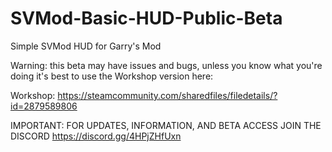# SVMod-Basic-HUD-Public-Beta
Simple SVMod HUD for Garry's Mod

Warning: this beta may have issues and bugs, unless you know what you're doing it's best to use the Workshop version here:

Workshop: https://steamcommunity.com/sharedfiles/filedetails/?id=2879589806

IMPORTANT: FOR UPDATES, INFORMATION, AND BETA ACCESS JOIN THE DISCORD https://discord.gg/4HPjZHfUxn
